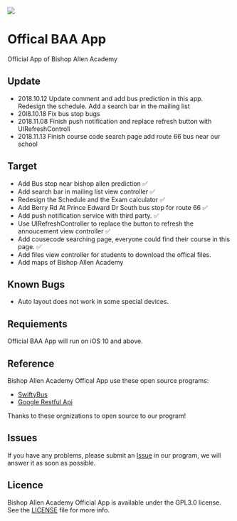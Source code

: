 ![](https://github.com/BishopAllenAcademy/school/blob/master/school/Assets.xcassets/AppIcon.appiconset/Icon-60%403x.png)
# Offical BAA App
Official App of Bishop Allen Academy

Update
-------

* 2018.10.12 Update comment and add bus prediction in this app. Redesign the schedule. Add a search bar in the mailing list
* 20l8.10.18 Fix bus stop bugs
* 2018.11.08 Finish push notification and replace refresh button with UIRefreshControll
* 2018.11.13 Finish course code search page add route 66 bus near our school

Target
------
* Add Bus stop near bishop allen prediction ✅
* Add search bar in mailing list view controller ✅
* Redesign the Schedule and the Exam calculator ✅
* Add Berry Rd At Prince Edward Dr South bus stop for route 66 ✅
* Add push notification service with third party. ✅
* Use UIRefreshController to replace the button to refresh the annoucement view controller ✅
* Add cousecode searching page, everyone could find their course in this page. ✅
* Add files view controller for students to download the offical files.
* Add maps of Bishop Allen Academy

Known Bugs
-----------
* Auto layout does not work in some special devices.

Requiements
------
Official BAA App will run on iOS 10 and above.

Reference
-------
Bishop Allen Academy Offical App use these open source programs:

* [SwiftyBus](https://github.com/MrAdamBoyd/SwiftBus)
* [Google Restful Api](https://github.com/google/google-api-objectivec-client-for-rest)

Thanks to these orgnizations to open source to our program!



Issues
-------
If you have any problems, please submit an [Issue](https://github.com/BishopAllenAcademy/school/issues) in our program, we will answer it as soon as possible.

Licence
---------
Bishop Allen Academy Official App is available under the GPL3.0 license. See the [LICENSE](https://github.com/BishopAllenAcademy/school/blob/master/LICENSE) file for more info.
